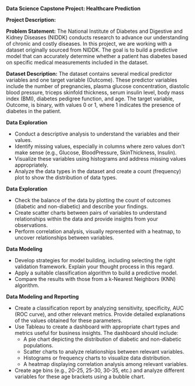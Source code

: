 **Data Science Capstone Project: Healthcare Prediction**

**Project Description:**

**Problem Statement:**
The National Institute of Diabetes and Digestive and Kidney Diseases (NIDDK) conducts research to advance our understanding of chronic and costly diseases. In this project, we are working with a dataset originally sourced from NIDDK. The goal is to build a predictive model that can accurately determine whether a patient has diabetes based on specific medical measurements included in the dataset.

**Dataset Description:**
The dataset contains several medical predictor variables and one target variable (Outcome). These predictor variables include the number of pregnancies, plasma glucose concentration, diastolic blood pressure, triceps skinfold thickness, serum insulin level, body mass index (BMI), diabetes pedigree function, and age. The target variable, Outcome, is binary, with values 0 or 1, where 1 indicates the presence of diabetes in the patient.

**Data Exploration**
- Conduct a descriptive analysis to understand the variables and their values.
- Identify missing values, especially in columns where zero values don't make sense (e.g., Glucose, BloodPressure, SkinThickness, Insulin).
- Visualize these variables using histograms and address missing values appropriately.
- Analyze the data types in the dataset and create a count (frequency) plot to show the distribution of data types.

**Data Exploration**
- Check the balance of the data by plotting the count of outcomes (diabetic and non-diabetic) and describe your findings.
- Create scatter charts between pairs of variables to understand relationships within the data and provide insights from your observations.
- Perform correlation analysis, visually represented with a heatmap, to uncover relationships between variables.

**Data Modeling**
- Develop strategies for model building, including selecting the right validation framework. Explain your thought process in this regard.
- Apply a suitable classification algorithm to build a predictive model.
- Compare the results with those from a k-Nearest Neighbors (KNN) algorithm.

**Data Modeling and Reporting**
- Create a classification report by analyzing sensitivity, specificity, AUC (ROC curve), and other relevant metrics. Provide detailed explanations of the values obtained for these parameters.
- Use Tableau to create a dashboard with appropriate chart types and metrics useful for business insights. The dashboard should include:
  - A pie chart depicting the distribution of diabetic and non-diabetic populations.
  - Scatter charts to analyze relationships between relevant variables.
  - Histograms or frequency charts to visualize data distribution.
  - A heatmap displaying correlation analysis among relevant variables.
- Create age bins (e.g., 20-25, 25-30, 30-35, etc.) and analyze different variables for these age brackets using a bubble chart.

